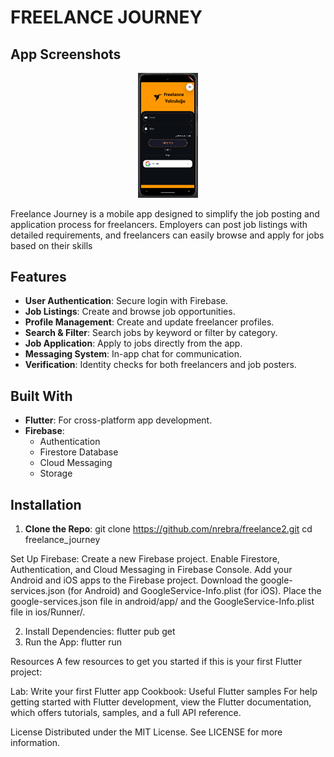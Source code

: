 # FREELANCE JOURNEY

## App Screenshots

<p align="center">
  <img src="assets/login_screen.png" alt="Login Screen" width="19%" />
</p>

Freelance Journey is a mobile app designed to simplify the job posting and application process for freelancers. Employers can post job listings with detailed requirements, and freelancers can easily browse and apply for jobs based on their skills


## Features

- **User Authentication**: Secure login with Firebase.
- **Job Listings**: Create and browse job opportunities.
- **Profile Management**: Create and update freelancer profiles.
- **Search & Filter**: Search jobs by keyword or filter by category.
- **Job Application**: Apply to jobs directly from the app.
- **Messaging System**: In-app chat for communication.
- **Verification**: Identity checks for both freelancers and job posters.

## Built With

- **Flutter**: For cross-platform app development.
- **Firebase**:
  - Authentication
  - Firestore Database
  - Cloud Messaging
  - Storage

## Installation

1. **Clone the Repo**:
   git clone https://github.com/nrebra/freelance2.git
   cd freelance_journey
   
Set Up Firebase:
Create a new Firebase project.
Enable Firestore, Authentication, and Cloud Messaging in Firebase Console.
Add your Android and iOS apps to the Firebase project.
Download the google-services.json (for Android) and GoogleService-Info.plist (for iOS).
Place the google-services.json file in android/app/ and the GoogleService-Info.plist file in ios/Runner/.

2. Install Dependencies:
   flutter pub get
3. Run the App:
   flutter run

Resources
A few resources to get you started if this is your first Flutter project:

Lab: Write your first Flutter app
Cookbook: Useful Flutter samples
For help getting started with Flutter development, view the Flutter documentation, which offers tutorials, samples, and a full API reference.

License
Distributed under the MIT License. See LICENSE for more information.
